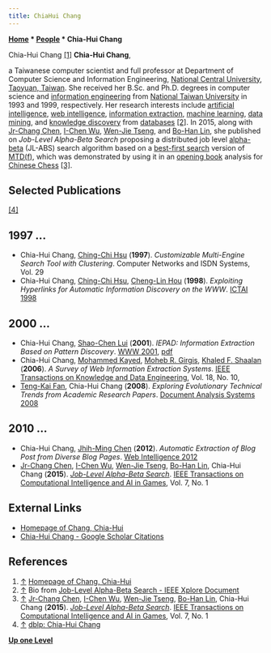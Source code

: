 ```yaml
---
title: ChiaHui Chang
---
```

**[Home](Home "Home") * [People](People "People") * Chia-Hui Chang**

[](http://staff.csie.ncu.edu.tw/chia/) Chia-Hui Chang <a id="cite-note-1" href="#cite-ref-1">[1]</a>
**Chia-Hui Chang**,

a Taiwanese computer scientist and full professor at Department of Computer Science and Information Engineering, [National Central University](https://en.wikipedia.org/wiki/National_Central_University), [Taoyuan, Taiwan](https://en.wikipedia.org/wiki/Taoyuan,_Taiwan). She received her B.Sc. and Ph.D. degrees in computer science and [information engineering](https://en.wikipedia.org/wiki/Information_engineering) from [National Taiwan University](National_Taiwan_University "National Taiwan University") in 1993 and 1999, respectively. Her research interests include [artificial intelligence](Artificial_Intelligence "Artificial Intelligence"), [web intelligence](https://en.wikipedia.org/wiki/Web_intelligence), [information extraction](https://en.wikipedia.org/wiki/Information_extraction), [machine learning](Learning "Learning"), [data mining](https://en.wikipedia.org/wiki/Data_mining), and [knowledge discovery](https://en.wikipedia.org/wiki/Knowledge_extraction) from [databases](https://en.wikipedia.org/wiki/Database) <a id="cite-note-2" href="#cite-ref-2">[2]</a>. In 2015, along with [Jr-Chang Chen](Jr-Chang_Chen "Jr-Chang Chen"), [I-Chen Wu](I-Chen_Wu "I-Chen Wu"), [Wen-Jie Tseng](Wen-Jie_Tseng "Wen-Jie Tseng"), and [Bo-Han Lin](index.php?title=Bo-Han_Lin&action=edit&redlink=1 "Bo-Han Lin (page does not exist)"), she published on *Job-Level Alpha-Beta Search* proposing a distributed job level [alpha-beta](Alpha-Beta "Alpha-Beta") (JL-ABS) search algorithm based on a [best-first search](Best-First "Best-First") version of [MTD(f)](</MTD(f)> "MTD(f)"), which was demonstrated by using it in an [opening book](Opening_Book "Opening Book") analysis for [Chinese Chess](Chinese_Chess "Chinese Chess") <a id="cite-note-3" href="#cite-ref-3">[3]</a>.

## Selected Publications

<a id="cite-note-4" href="#cite-ref-4">[4]</a>

## 1997 ...

- Chia-Hui Chang, [Ching-Chi Hsu](http://dblp.uni-trier.de/pers/hd/h/Hsu:Ching=Chi) (**1997**). *Customizable Multi-Engine Search Tool with Clustering*. Computer Networks and ISDN Systems, Vol. 29
- Chia-Hui Chang, [Ching-Chi Hsu](http://dblp.uni-trier.de/pers/hd/h/Hsu:Ching=Chi), [Cheng-Lin Hou](http://dblp.uni-trier.de/pers/hd/h/Hou:Cheng=Lin) (**1998**). *Exploiting Hyperlinks for Automatic Information Discovery on the WWW*. [ICTAI 1998](http://dblp.uni-trier.de/db/conf/ictai/ictai1998.html#ChangHH98a)

## 2000 ...

- Chia-Hui Chang, [Shao-Chen Lui](http://dblp.uni-trier.de/pers/hd/l/Lui:Shao=Chen) (**2001**). *IEPAD: Information Extraction Based on Pattern Discovery*. [WWW 2001](http://dblp.uni-trier.de/db/conf/www/www2001.html#ChangL01), [pdf](https://pdfs.semanticscholar.org/7716/aece160bbeb0db4027e489b80011a1a36352.pdf)
- Chia-Hui Chang, [Mohammed Kayed](http://dblp.uni-trier.de/pers/hd/k/Kayed:Mohammed), [Moheb R. Girgis](http://dblp.uni-trier.de/pers/hd/g/Girgis:Moheb_R=), [Khaled F. Shaalan](http://dblp.uni-trier.de/pers/hd/s/Shaalan:Khaled_F=) (**2006**). *A Survey of Web Information Extraction Systems*. [IEEE Transactions on Knowledge and Data Engineering](IEEE#TKDE "IEEE"), Vol. 18, No. 10,
- [Teng-Kai Fan](http://dblp.uni-trier.de/pers/hd/f/Fan:Teng=Kai), Chia-Hui Chang (**2008**). *Exploring Evolutionary Technical Trends from Academic Research Papers*. [Document Analysis Systems 2008](http://dblp.uni-trier.de/db/conf/das/das2008.html#FanC08)

## 2010 ...

- Chia-Hui Chang, [Jhih-Ming Chen](http://dblp.uni-trier.de/pers/hd/c/Chen:Jhih=Ming) (**2012**). *Automatic Extraction of Blog Post from Diverse Blog Pages*. [Web Intelligence 2012](http://dblp.uni-trier.de/db/conf/webi/webi2012.html#ChangC12)
- [Jr-Chang Chen](Jr-Chang_Chen "Jr-Chang Chen"), [I-Chen Wu](I-Chen_Wu "I-Chen Wu"), [Wen-Jie Tseng](Wen-Jie_Tseng "Wen-Jie Tseng"), [Bo-Han Lin](index.php?title=Bo-Han_Lin&action=edit&redlink=1 "Bo-Han Lin (page does not exist)"), Chia-Hui Chang (**2015**). *[Job-Level Alpha-Beta Search](http://ieeexplore.ieee.org/document/6785996/)*. [IEEE Transactions on Computational Intelligence and AI in Games](IEEE#TOCIAIGAMES "IEEE"), Vol. 7, No. 1

## External Links

- [Homepage of Chang, Chia-Hui](http://staff.csie.ncu.edu.tw/chia/)
- [Chia-Hui Chang - Google Scholar Citations](https://scholar.google.com/citations?user=LuH6uucAAAAJ&hl=en)

## References

1. <a id="cite-ref-1" href="#cite-note-1">↑</a> [Homepage of Chang, Chia-Hui](http://staff.csie.ncu.edu.tw/chia/)
1. <a id="cite-ref-2" href="#cite-note-2">↑</a> Bio from [Job-Level Alpha-Beta Search - IEEE Xplore Document](http://ieeexplore.ieee.org/document/6785996/)
1. <a id="cite-ref-3" href="#cite-note-3">↑</a> [Jr-Chang Chen](Jr-Chang_Chen "Jr-Chang Chen"), [I-Chen Wu](I-Chen_Wu "I-Chen Wu"), [Wen-Jie Tseng](Wen-Jie_Tseng "Wen-Jie Tseng"), [Bo-Han Lin](index.php?title=Bo-Han_Lin&action=edit&redlink=1 "Bo-Han Lin (page does not exist)"), Chia-Hui Chang (**2015**). *[Job-Level Alpha-Beta Search](http://ieeexplore.ieee.org/document/6785996/)*. [IEEE Transactions on Computational Intelligence and AI in Games](IEEE#TOCIAIGAMES "IEEE"), Vol. 7, No. 1
1. <a id="cite-ref-4" href="#cite-note-4">↑</a> [dblp: Chia-Hui Chang](http://dblp.uni-trier.de/pers/hd/c/Chang:Chia=Hui)

**[Up one Level](People "People")**

